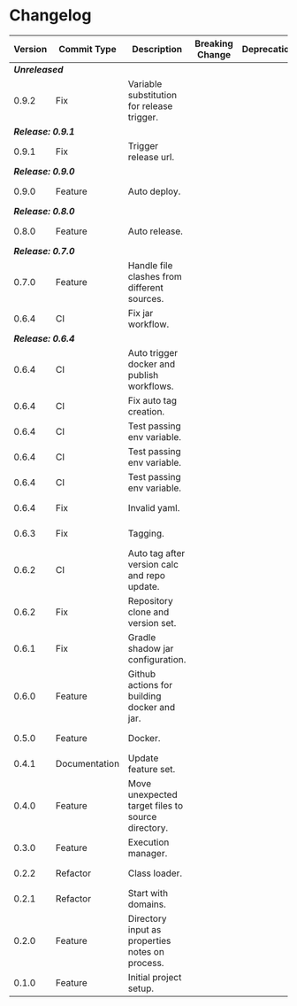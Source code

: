 # Changelog

<table>
  <thead>
    <tr>
      <th>Version</th>
      <th>Commit Type</th>
      <th>Description</th>
      <th>Breaking Change</th>
      <th>Deprecation</th>
      <th>Author</th>
      <th>Committer</th>
    </tr>
  </thead>
  <tbody>
    <tr>
      <td colspan="7"><em><strong>Unreleased</strong></em>
    </tr>
    <tr>
      <td>0.9.2</td>
      <td>Fix</td>
      <td>Variable substitution for release trigger.</td>
      <td> </td>
      <td> </td>
      <td><a href="mailto:coenraad.human@proton.me">Coenraad Human</a></td>
      <td><a href="mailto:coenraad.human@proton.me">Coenraad Human</a></td>
    </tr>
    <tr>
      <td colspan="7"><em><strong>Release: 0.9.1</strong></em></td>
    </tr>
    <tr>
      <td>0.9.1</td>
      <td>Fix</td>
      <td>Trigger release url.</td>
      <td> </td>
      <td> </td>
      <td><a href="mailto:coenraad.human@proton.me">Coenraad Human</a></td>
      <td><a href="mailto:coenraad.human@proton.me">Coenraad Human</a></td>
    </tr>
    <tr>
      <td colspan="7"><em><strong>Release: 0.9.0</strong></em></td>
    </tr>
    <tr>
      <td>0.9.0</td>
      <td>Feature</td>
      <td>Auto deploy.</td>
      <td> </td>
      <td> </td>
      <td><a href="mailto:coenraad.human@proton.me">Coenraad Human</a></td>
      <td><a href="mailto:coenraad.human@proton.me">Coenraad Human</a></td>
    </tr>
    <tr>
      <td colspan="7"><em><strong>Release: 0.8.0</strong></em></td>
    </tr>
    <tr>
      <td>0.8.0</td>
      <td>Feature</td>
      <td>Auto release.</td>
      <td> </td>
      <td> </td>
      <td><a href="mailto:coenraad.human@proton.me">Coenraad Human</a></td>
      <td><a href="mailto:coenraad.human@proton.me">Coenraad Human</a></td>
    </tr>
    <tr>
      <td colspan="7"><em><strong>Release: 0.7.0</strong></em></td>
    </tr>
    <tr>
      <td>0.7.0</td>
      <td>Feature</td>
      <td>Handle file clashes from different sources.</td>
      <td> </td>
      <td> </td>
      <td><a href="mailto:coenraad.human@proton.me">Coenraad Human</a></td>
      <td><a href="mailto:coenraad.human@proton.me">Coenraad Human</a></td>
    </tr>
    <tr>
      <td>0.6.4</td>
      <td>CI</td>
      <td>Fix jar workflow.</td>
      <td> </td>
      <td> </td>
      <td><a href="mailto:coenraad.human@proton.me">Coenraad Human</a></td>
      <td><a href="mailto:coenraad.human@proton.me">Coenraad Human</a></td>
    </tr>
    <tr>
      <td colspan="7"><em><strong>Release: 0.6.4</strong></em></td>
    </tr>
    <tr>
      <td>0.6.4</td>
      <td>CI</td>
      <td>Auto trigger docker and publish workflows.</td>
      <td> </td>
      <td> </td>
      <td><a href="mailto:coenraad.human@proton.me">Coenraad Human</a></td>
      <td><a href="mailto:coenraad.human@proton.me">Coenraad Human</a></td>
    </tr>
    <tr>
      <td>0.6.4</td>
      <td>CI</td>
      <td>Fix auto tag creation.</td>
      <td> </td>
      <td> </td>
      <td><a href="mailto:coenraad.human@proton.me">Coenraad Human</a></td>
      <td><a href="mailto:coenraad.human@proton.me">Coenraad Human</a></td>
    </tr>
    <tr>
      <td>0.6.4</td>
      <td>CI</td>
      <td>Test passing env variable.</td>
      <td> </td>
      <td> </td>
      <td><a href="mailto:coenraad.human@proton.me">Coenraad Human</a></td>
      <td><a href="mailto:coenraad.human@proton.me">Coenraad Human</a></td>
    </tr>
    <tr>
      <td>0.6.4</td>
      <td>CI</td>
      <td>Test passing env variable.</td>
      <td> </td>
      <td> </td>
      <td><a href="mailto:coenraad.human@proton.me">Coenraad Human</a></td>
      <td><a href="mailto:coenraad.human@proton.me">Coenraad Human</a></td>
    </tr>
    <tr>
      <td>0.6.4</td>
      <td>CI</td>
      <td>Test passing env variable.</td>
      <td> </td>
      <td> </td>
      <td><a href="mailto:coenraad.human@proton.me">Coenraad Human</a></td>
      <td><a href="mailto:coenraad.human@proton.me">Coenraad Human</a></td>
    </tr>
    <tr>
      <td>0.6.4</td>
      <td>Fix</td>
      <td>Invalid yaml.</td>
      <td> </td>
      <td> </td>
      <td><a href="mailto:coenraad.human@proton.me">Coenraad Human</a></td>
      <td><a href="mailto:coenraad.human@proton.me">Coenraad Human</a></td>
    </tr>
    <tr>
      <td>0.6.3</td>
      <td>Fix</td>
      <td>Tagging.</td>
      <td> </td>
      <td> </td>
      <td><a href="mailto:coenraad.human@proton.me">Coenraad Human</a></td>
      <td><a href="mailto:coenraad.human@proton.me">Coenraad Human</a></td>
    </tr>
    <tr>
      <td>0.6.2</td>
      <td>CI</td>
      <td>Auto tag after version calc and repo update.</td>
      <td> </td>
      <td> </td>
      <td><a href="mailto:coenraad.human@proton.me">Coenraad Human</a></td>
      <td><a href="mailto:coenraad.human@proton.me">Coenraad Human</a></td>
    </tr>
    <tr>
      <td>0.6.2</td>
      <td>Fix</td>
      <td>Repository clone and version set.</td>
      <td> </td>
      <td> </td>
      <td><a href="mailto:coenraad.human@proton.me">Coenraad Human</a></td>
      <td><a href="mailto:coenraad.human@proton.me">Coenraad Human</a></td>
    </tr>
    <tr>
      <td>0.6.1</td>
      <td>Fix</td>
      <td>Gradle shadow jar configuration.</td>
      <td> </td>
      <td> </td>
      <td><a href="mailto:coenraad.human@proton.me">Coenraad Human</a></td>
      <td><a href="mailto:coenraad.human@proton.me">Coenraad Human</a></td>
    </tr>
    <tr>
      <td>0.6.0</td>
      <td>Feature</td>
      <td>Github actions for building docker and jar.</td>
      <td> </td>
      <td> </td>
      <td><a href="mailto:coenraad.human@proton.me">Coenraad Human</a></td>
      <td><a href="mailto:coenraad.human@proton.me">Coenraad Human</a></td>
    </tr>
    <tr>
      <td>0.5.0</td>
      <td>Feature</td>
      <td>Docker.</td>
      <td> </td>
      <td> </td>
      <td><a href="mailto:coenraad.human@proton.me">Coenraad Human</a></td>
      <td><a href="mailto:coenraad.human@proton.me">Coenraad Human</a></td>
    </tr>
    <tr>
      <td>0.4.1</td>
      <td>Documentation</td>
      <td>Update feature set.</td>
      <td> </td>
      <td> </td>
      <td><a href="mailto:coenraad.human@proton.me">Coenraad Human</a></td>
      <td><a href="mailto:coenraad.human@proton.me">Coenraad Human</a></td>
    </tr>
    <tr>
      <td>0.4.0</td>
      <td>Feature</td>
      <td>Move unexpected target files to source directory.</td>
      <td> </td>
      <td> </td>
      <td><a href="mailto:coenraad.human@proton.me">Coenraad Human</a></td>
      <td><a href="mailto:coenraad.human@proton.me">Coenraad Human</a></td>
    </tr>
    <tr>
      <td>0.3.0</td>
      <td>Feature</td>
      <td>Execution manager.</td>
      <td> </td>
      <td> </td>
      <td><a href="mailto:coenraad.human@proton.me">Coenraad Human</a></td>
      <td><a href="mailto:coenraad.human@proton.me">Coenraad Human</a></td>
    </tr>
    <tr>
      <td>0.2.2</td>
      <td>Refactor</td>
      <td>Class loader.</td>
      <td> </td>
      <td> </td>
      <td><a href="mailto:coenraad.human@proton.me">Coenraad Human</a></td>
      <td><a href="mailto:coenraad.human@proton.me">Coenraad Human</a></td>
    </tr>
    <tr>
      <td>0.2.1</td>
      <td>Refactor</td>
      <td>Start with domains.</td>
      <td> </td>
      <td> </td>
      <td><a href="mailto:coenraad.human@proton.me">Coenraad Human</a></td>
      <td><a href="mailto:coenraad.human@proton.me">Coenraad Human</a></td>
    </tr>
    <tr>
      <td>0.2.0</td>
      <td>Feature</td>
      <td>Directory input as properties notes on process.</td>
      <td> </td>
      <td> </td>
      <td><a href="mailto:coenraad.human@proton.me">Coenraad Human</a></td>
      <td><a href="mailto:coenraad.human@proton.me">Coenraad Human</a></td>
    </tr>
    <tr>
      <td>0.1.0</td>
      <td>Feature</td>
      <td>Initial project setup.</td>
      <td> </td>
      <td> </td>
      <td><a href="mailto:coenraad.human@proton.me">Coenraad Human</a></td>
      <td><a href="mailto:coenraad.human@proton.me">Coenraad Human</a></td>
    </tr>
  </tbody>
</table>
